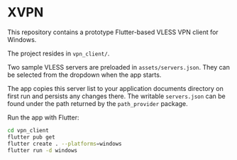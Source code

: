 # XVPN

This repository contains a prototype Flutter-based VLESS VPN client for Windows.

The project resides in `vpn_client/`.

Two sample VLESS servers are preloaded in `assets/servers.json`. They can be selected from the dropdown when the app starts.

The app copies this server list to your application documents directory on first run and persists any changes there. The writable `servers.json` can be found under the path returned by the `path_provider` package.

Run the app with Flutter:

```bash
cd vpn_client
flutter pub get
flutter create . --platforms=windows
flutter run -d windows
